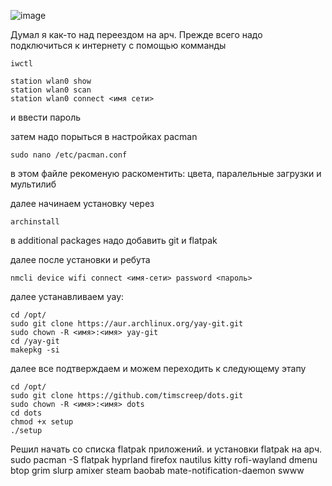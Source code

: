 ![image](https://github.com/timscreep/dots/assets/81462085/780feba3-76db-4c41-8f11-921f7d5d6573)



Думал я как-то над переездом на арч.
Прежде всего надо подключиться к интернету с помощью комманды
```
iwctl
```
```
station wlan0 show
station wlan0 scan
station wlan0 connect <имя сети>
```
и ввести пароль

затем надо порыться в настройках pacman

```
sudo nano /etc/pacman.conf
```
в этом файле рекоменую раскоментить: цвета, паралельные загрузки и мультилиб

далее начинаем установку через 
```
archinstall
```
в additional packages надо добавить git и flatpak



далее после установки и ребута
```
nmcli device wifi connect <имя-сети> password <пароль>
```

далее устанавливаем yay:

```
cd /opt/
sudo git clone https://aur.archlinux.org/yay-git.git
sudo chown -R <имя>:<имя> yay-git
cd /yay-git
makepkg -si
```
далее все подтверждаем и можем переходить к следующему этапу

```
cd /opt/
sudo git clone https://github.com/timscreep/dots.git
sudo chown -R <имя>:<имя> dots
cd dots
chmod +x setup
./setup
```

Решил начать со списка flatpak приложений. и установки flatpak на арч.
sudo pacman -S flatpak hyprland firefox nautilus kitty rofi-wayland dmenu btop grim slurp amixer steam baobab mate-notification-daemon swww
